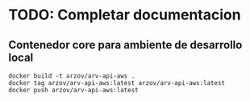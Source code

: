 # TODO: Completar documentacion

## Contenedor core para ambiente de desarrollo local

```
docker build -t arzov/arv-api-aws .
docker tag arzov/arv-api-aws:latest arzov/arv-api-aws:latest
docker push arzov/arv-api-aws:latest
```
